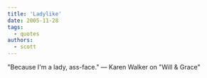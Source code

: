```yaml
---
title: 'Ladylike'
date: 2005-11-28
tags:
  - quotes
authors:
  - scott
---
```


"Because I'm a lady, ass-face." — Karen Walker on "Will & Grace"
